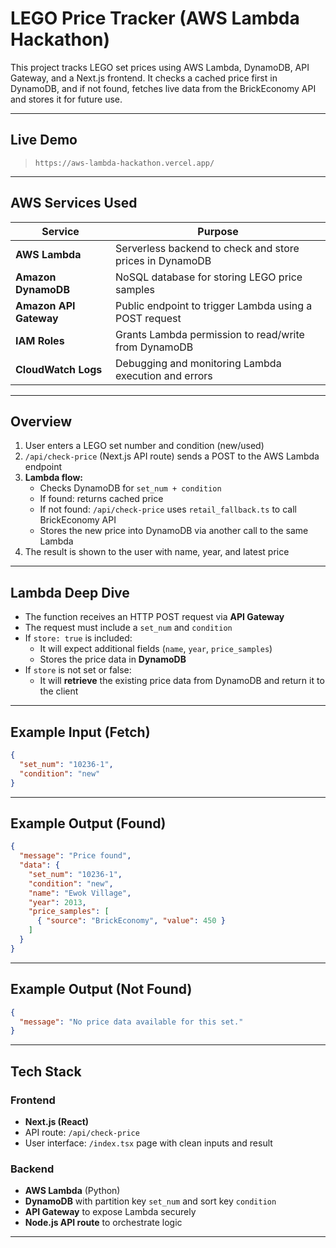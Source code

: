 # LEGO Price Tracker (AWS Lambda Hackathon)

This project tracks LEGO set prices using AWS Lambda, DynamoDB, API Gateway, and a Next.js frontend. It checks a cached price first in DynamoDB, and if not found, fetches live data from the BrickEconomy API and stores it for future use.

---

## Live Demo

>  `https://aws-lambda-hackathon.vercel.app/`

---

## AWS Services Used

| Service              | Purpose                                                                 |
|----------------------|-------------------------------------------------------------------------|
| **AWS Lambda**        | Serverless backend to check and store prices in DynamoDB               |
| **Amazon DynamoDB**   | NoSQL database for storing LEGO price samples                          |
| **Amazon API Gateway**| Public endpoint to trigger Lambda using a POST request                 |
| **IAM Roles**         | Grants Lambda permission to read/write from DynamoDB                   |
| **CloudWatch Logs**   | Debugging and monitoring Lambda execution and errors                   |

---

## Overview

1. User enters a LEGO set number and condition (new/used)
2. `/api/check-price` (Next.js API route) sends a POST to the AWS Lambda endpoint
3. **Lambda flow:**
   - Checks DynamoDB for `set_num + condition`
   - If found: returns cached price
   - If not found: `/api/check-price` uses `retail_fallback.ts` to call BrickEconomy API
   - Stores the new price into DynamoDB via another call to the same Lambda
4. The result is shown to the user with name, year, and latest price


---

## Lambda Deep Dive

- The function receives an HTTP POST request via **API Gateway**
- The request must include a `set_num` and `condition`
- If `store: true` is included:
  - It will expect additional fields (`name`, `year`, `price_samples`)
  - Stores the price data in **DynamoDB**
- If `store` is not set or false:
  - It will **retrieve** the existing price data from DynamoDB and return it to the client


---

## Example Input (Fetch)

```json
{
  "set_num": "10236-1",
  "condition": "new"
}
```


---

## Example Output (Found)
```json
{
  "message": "Price found",
  "data": {
    "set_num": "10236-1",
    "condition": "new",
    "name": "Ewok Village",
    "year": 2013,
    "price_samples": [
      { "source": "BrickEconomy", "value": 450 }
    ]
  }
}
```


---

## Example Output (Not Found)
```json
{
  "message": "No price data available for this set."
}
```


---

## Tech Stack

### Frontend
- **Next.js (React)**
- API route: `/api/check-price`
- User interface: `/index.tsx` page with clean inputs and result

### Backend
- **AWS Lambda** (Python)
- **DynamoDB** with partition key `set_num` and sort key `condition`
- **API Gateway** to expose Lambda securely
- **Node.js API route** to orchestrate logic

---
